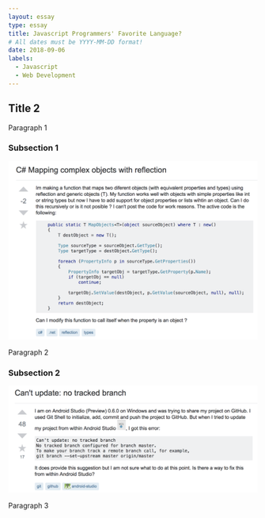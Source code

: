 ```yaml
---
layout: essay
type: essay
title: Javascript Programmers' Favorite Language?
# All dates must be YYYY-MM-DD format!
date: 2018-09-06
labels:
  - Javascript 
  - Web Development
---
```


## Title 2

Paragraph 1

### Subsection 1

<img class="ui big right rounded image" src="../images/SOBad.png">

Paragraph 2 

### Subsection 2

<img class="ui big right rounded image" src="../images/SOGood.png">

Paragraph 3